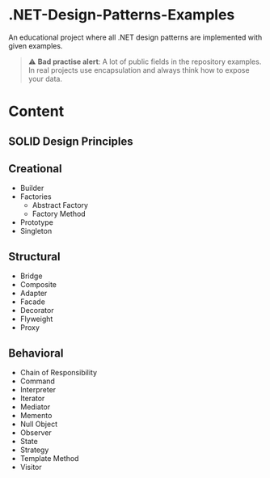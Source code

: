 # .NET-Design-Patterns-Examples
An educational project where all .NET design patterns are implemented with given examples.
> :warning: **Bad practise alert**: A lot of public fields in the repository examples. In real projects use encapsulation and always think how to expose your data.

# Content
## SOLID Design Principles
## Creational
- Builder
- Factories
  * Abstract Factory
  * Factory Method
- Prototype
- Singleton
## Structural
- Bridge
- Composite
- Adapter
- Facade 
- Decorator
- Flyweight
- Proxy
## Behavioral
- Chain of Responsibility
- Command
- Interpreter
- Iterator
- Mediator
- Memento
- Null Object
- Observer
- State
- Strategy
- Template Method
- Visitor
